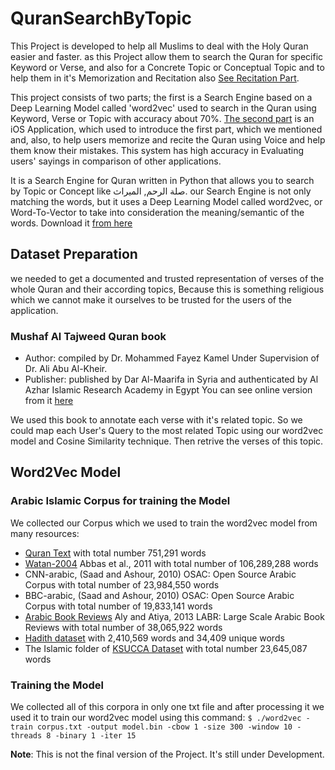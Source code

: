 # QuranSearchByTopic
This Project is developed to help all Muslims to deal with the Holy Quran easier and faster. as this Project allow them to search the
Quran for specific Keyword or Verse, and also for a Concrete Topic or Conceptual Topic and to help them in it's Memorization and Recitation also [See Recitation Part](https://github.com/EyadMShokry/QuranSearchAndMemorization).

This project consists of two parts; the first is a Search Engine based on a Deep Learning Model called 'word2vec' used to search in the
Quran using Keyword, Verse or Topic with accuracy about 70%.
[The second part](https://github.com/EyadMShokry/QuranSearchAndMemorization) is an iOS Application, which used to introduce the first part, which we mentioned and, also, to help users memorize and recite the Quran using Voice and help them know their mistakes. This system has high accuracy in Evaluating users' sayings in comparison of other applications.

It is a Search Engine for Quran written in Python that allows you to search by Topic or Concept like صلة الرحم, الميراث.
our Search Engine is not only matching the words, but it uses a Deep Learning Model called word2vec, or Word-To-Vector to take into consideration the meaning/semantic of the words. Download it [from here](https://drive.google.com/openid=1xGfrpibTLlqMdmil9hCW2__QDkv9M7nQ)

## Dataset Preparation
we needed to get a documented and trusted representation of verses of the whole Quran and their according topics, Because this is something religious which we cannot make it ourselves to be trusted for the users of the application.

### Mushaf Al Tajweed Quran book
- Author: compiled by Dr. Mohammed Fayez Kamel Under Supervision of Dr. Ali Abu Al-Kheir.
- Publisher: published by Dar Al-Maarifa in Syria and authenticated by Al Azhar Islamic Research Academy in Egypt
You can see online version from it [here](https://ar.islamway.net/book/23758/%D9%85%D8%B5%D8%AD%D9%81-%D9%85%D8%B9%D9%84%D9%85-%D8%A7%D9%84%D8%AA%D8%AC%D9%88%D9%8A%D8%AF-%D9%85%D8%B9-%D9%85%D9%84%D8%AD%D9%82-%D8%A7%D9%84%D9%85%D8%B9%D8%AC%D9%85-%D8%A7%D9%84%D9%85%D9%81%D9%87%D8%B1%D8%B3-%D9%84%D9%85%D9%88%D8%A7%D8%B6%D9%8A%D8%B9-%D8%A7%D9%84%D9%82%D8%B1%D8%A2%D9%86-%D8%A7%D9%84%D9%83%D8%B1%D9%8A%D9%85)

We used this book to annotate each verse with it's related topic. So we could map each User's Query to the most related Topic using our word2vec model and Cosine Similarity technique. Then retrive the verses of this topic.

## Word2Vec Model
### Arabic Islamic Corpus for training the Model
We collected our Corpus which we used to train the word2vec model from many resources:
- [Quran Text](http://tanzil.net) with total number 751,291 words
- [Watan-2004](https://sites.google.com/site/mouradabbas9/corpora) Abbas et al., 2011 with total number of 106,289,288 words
- CNN-arabic, (Saad and Ashour, 2010) OSAC: Open Source Arabic Corpus with total number of 23,984,550 words
- BBC-arabic, (Saad and Ashour, 2010) OSAC: Open Source Arabic Corpus with total number of 19,833,141 words
- [Arabic Book Reviews](http://www.mohamedaly.info/datasets/labr) Aly and  Atiya, 2013 LABR: Large Scale Arabic Book Reviews with total number of 38,065,922 words
- [Hadith dataset](https://www.kaggle.com/fahd09/hadith-dataset/version/1) with 2,410,569 words and 34,409 unique words
- The Islamic folder of [KSUCCA Dataset](https://mahaalrabiah.wordpress.com/2012/07/20/king-saud-university-corpus-of-classical-arabic-ksucca/) with total number 23,645,087 words

### Training the Model
We collected all of this corpora in only one txt file and after processing it we used it to train our word2vec model using this command:
`$ ./word2vec -train corpus.txt -output model.bin -cbow 1 -size 300 -window 10 -threads 8 -binary 1 -iter 15`

**Note**: This is not the final version of the Project. It's still under Development.

